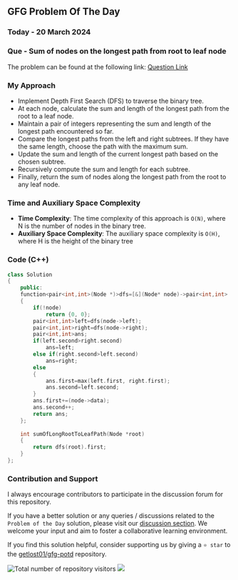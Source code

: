 ## GFG Problem Of The Day

### Today - 20 March 2024
### Que - Sum of nodes on the longest path from root to leaf node
The problem can be found at the following link: [Question Link](https://www.geeksforgeeks.org/problems/sum-of-the-longest-bloodline-of-a-tree/1)

### My Approach
- Implement Depth First Search (DFS) to traverse the binary tree.
- At each node, calculate the sum and length of the longest path from the root to a leaf node.
- Maintain a pair of integers representing the sum and length of the longest path encountered so far.
- Compare the longest paths from the left and right subtrees. If they have the same length, choose the path with the maximum sum.
- Update the sum and length of the current longest path based on the chosen subtree.
- Recursively compute the sum and length for each subtree.
- Finally, return the sum of nodes along the longest path from the root to any leaf node.

### Time and Auxiliary Space Complexity

- **Time Complexity**: The time complexity of this approach is `O(N)`, where N is the number of nodes in the binary tree.
- **Auxiliary Space Complexity**: The auxiliary space complexity is `O(H)`, where H is the height of the binary tree

### Code (C++)
```cpp
class Solution
{
    public:
    function<pair<int,int>(Node *)>dfs=[&](Node* node)->pair<int,int>
    {
        if(!node)
            return {0, 0};
        pair<int,int>left=dfs(node->left);
        pair<int,int>right=dfs(node->right);
        pair<int,int>ans;
        if(left.second>right.second)
            ans=left;
        else if(right.second>left.second)
            ans=right;
        else
        {
            ans.first=max(left.first, right.first);
            ans.second=left.second;
        }
        ans.first+=(node->data);
        ans.second++;
        return ans;
    };
    
    int sumOfLongRootToLeafPath(Node *root)
    {
        return dfs(root).first;
    }
};
```

### Contribution and Support

I always encourage contributors to participate in the discussion forum for this repository.

If you have a better solution or any queries / discussions related to the `Problem of the Day` solution, please visit our [discussion section](https://github.com/getlost01/gfg-potd/discussions). We welcome your input and aim to foster a collaborative learning environment.

If you find this solution helpful, consider supporting us by giving a `⭐ star` to the [getlost01/gfg-potd](https://github.com/getlost01/gfg-potd) repository.

![Total number of repository visitors](https://komarev.com/ghpvc/?username=gl01potdgfg&color=blue&&label=Visitors)
![](https://hit.yhype.me/github/profile?user_id=79409258)

